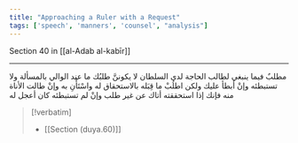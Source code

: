```yaml
---
title: "Approaching a Ruler with a Request"
tags: ['speech', 'manners', 'counsel', "analysis"]
---
```


 Section 40 in [[al-Adab al-kabīr]]

---
مطلبٌ فيما ينبغي لطالب الحاجة لدى السلطان لا يكوننَّ طلبُك ما عند الوالي بالمسألة ولا تستبطئه وإنْ أبطأ عليك ولكن اطلُبْ ما قِبَله بالاستحقاق له واسْتَأْنِ به وإنْ طالت الأناة منه فإنك إذا استحققته أتاك عن غير طلب وإنْ لم تستبطئه كان أعجل له

> [!verbatim]
> - [[Section (duya.60)]]

